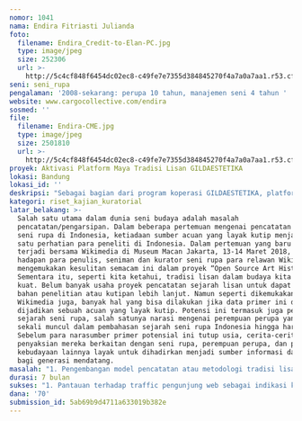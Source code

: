 ```yaml
---
nomor: 1041
nama: Endira Fitriasti Julianda
foto:
  filename: Endira_Credit-to-Elan-PC.jpg
  type: image/jpeg
  size: 252306
  url: >-
    http://5c4cf848f6454dc02ec8-c49fe7e7355d384845270f4a7a0a7aa1.r53.cf2.rackcdn.com/34b47b40-71df-481c-9e1d-5b62d4f86e99/Endira_Credit-to-Elan-PC.jpg
seni: seni_rupa
pengalaman: '2008-sekarang: perupa 10 tahun, manajemen seni 4 tahun '
website: www.cargocollective.com/endira
sosmed: ''
file:
  filename: Endira-CME.jpg
  type: image/jpeg
  size: 2501810
  url: >-
    http://5c4cf848f6454dc02ec8-c49fe7e7355d384845270f4a7a0a7aa1.r53.cf2.rackcdn.com/73f3d10d-ad16-42f1-a074-88390cf49e7b/Endira-CME.jpg
proyek: Aktivasi Platform Maya Tradisi Lisan GILDAESTETIKA
lokasi: Bandung
lokasi_id: ''
deskripsi: "Sebagai bagian dari program koperasi GILDAESTETIKA, platform maya ini adalah sebuah platform publikasi kajian seni rupa indonesia terkait dengan isu ekologi, post-kolonialisme, gender melalui pencatatan lewat tradisi lisan. Platform ini ditujukan untuk membedah relasi antara kegiatan seni budaya dengan isu kontemporer baik dalam konteks lokal maupun global.  \r\n\r\nPlatform Jurnal Digital ini terdiri dari:\r\nVideo wawancara\r\nJurnal Sejarah Lisan\r\nVideo infografis\r\n\r\nDana hibah akan digunakan sebagai dana 'kickstart' yang akan dialokasikan pada infrastruktur serta pengukuhan sistem kerja supaya di masa depan dapat bergulir dengan lebih efektif dan efisien. Masa 'trial and error' infrastruktur (versi beta) adalah dalam kurun waktu 6 bulan dengan fokus pembangunan infrastruktur (platform maya) serta proyek pilot pada pembuatan video dan penulisan jurnal/esai. Disamping itu, pembentukan dewan editor yang terdiri dari para ahli yang akan menyeleksi konten juga menjadi bagian dari kerja pilot ini."
kategori: riset_kajian_kuratorial
latar_belakang: >-
  Salah satu utama dalam dunia seni budaya adalah masalah
  pencatatan/pengarsipan. Dalam beberapa pertemuan mengenai pencatatan sejarah
  seni rupa di Indonesia, ketiadaan sumber acuan yang layak kutip menjadi salah
  satu perhatian para peneliti di Indonesia. Dalam pertemuan yang baru saja
  terjadi bersama Wikimedia di Museum Macan Jakarta, 13-14 Maret 2018, di
  hadapan para penulis, seniman dan kurator seni rupa para relawan Wikimedia
  mengemukakan kesulitan semacam ini dalam proyek “Open Source Art History”.
  Sementara itu, seperti kita ketahui, tradisi lisan dalam budaya kita sangat
  kuat. Belum banyak usaha proyek pencatatan sejarah lisan untuk dapat menjadi
  bahan penelitian atau kutipan lebih lanjut. Namun seperti dikemukakan oleh
  Wikimedia juga, banyak hal yang bisa dilakukan jika data primer ini dapat
  dijadikan sebuah acuan yang layak kutip. Potensi ini termasuk juga penulisan
  sejarah seni rupa, salah satunya narasi mengenai perempuan perupa yang jarang
  sekali muncul dalam pembahasan sejarah seni rupa Indonesia hingga hari ini.
  Sebelum para narasumber primer potensial ini tutup usia, cerita-cerita
  penyaksian mereka berkaitan dengan seni rupa, perempuan perupa, dan peristiwa
  kebudayaan lainnya layak untuk dihadirkan menjadi sumber informasi dan bacaan
  bagi generasi mendatang.
masalah: "1. Pengembangan model pencatatan atau metodologi tradisi lisan \r\n2. Pembuatan platform editorial untuk jurnal tradisi lisan\r\n3. Formulasi pengemasan konten supaya menjadi lebih mudah dicerna untuk penonton yang lebih luas\r\n"
durasi: 7 bulan
sukses: "1. Pantauan terhadap traffic pengunjung web sebagai indikasi kebutuhan akan informasi yang termuat dalam konten platform\r\n2. Pembentukan dewan editorial yang terdiri dari ahli yang mumpuni secara akademik\r\n3. Standarisasi kualitas konten melalui versi beta\r\n"
dana: '70'
submission_id: 5ab69b9d4711a633019b382e
---
```

